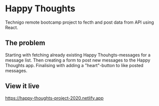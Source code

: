 # Happy Thoughts

Technigo remote bootcamp project to fecth and post data from API using React.

## The problem

Starting with fetching already existing Happy Thouhgts-messages for a message list. Then creating a form to post new messages to the Happy Thoughts app. Finalising with adding a "heart"-button to like posted messages.  

## View it live
https://happy-thoughts-project-2020.netlify.app
